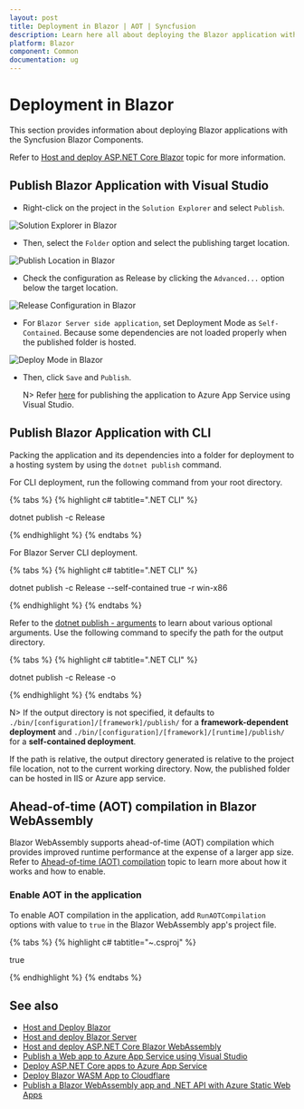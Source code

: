 ```yaml
---
layout: post
title: Deployment in Blazor | AOT | Syncfusion
description: Learn here all about deploying the Blazor application with Syncfusion Blazor Components and much more.
platform: Blazor
component: Common
documentation: ug
---
```


# Deployment in Blazor

This section provides information about deploying Blazor applications with the Syncfusion Blazor Components. 

Refer to [Host and deploy ASP.NET Core Blazor](https://learn.microsoft.com/en-us/aspnet/core/blazor/host-and-deploy/?view=aspnetcore-7.0&tabs=visual-studio) topic for more information.

## Publish Blazor Application with Visual Studio

* Right-click on the project in the `Solution Explorer` and select `Publish`.

![Solution Explorer in Blazor](./images/publish.png)

* Then, select the `Folder` option and select the publishing target location.

![Publish Location in Blazor](./images/folder.png)

* Check the configuration as Release by clicking the `Advanced...` option below the target location.

![Release Configuration in Blazor](./images/config.png)

* For `Blazor Server side application`, set Deployment Mode as `Self-Contained`. Because some dependencies are not loaded properly when the published folder is hosted.

![Deploy Mode in Blazor](./images/deploy.png)

* Then, click `Save` and `Publish`.

    N> Refer [here](https://learn.microsoft.com/en-us/visualstudio/deployment/quickstart-deploy-aspnet-web-app?view=vs-2019&tabs=azure) for publishing the application to Azure App Service using Visual Studio.  

## Publish Blazor Application with CLI

Packing the application and its dependencies into a folder for deployment to a hosting system by using the `dotnet publish` command.

For CLI deployment, run the following command from your root directory.

{% tabs %}
{% highlight c# tabtitle=".NET CLI" %}

dotnet publish -c Release

{% endhighlight %}
{% endtabs %}

For Blazor Server CLI deployment.

{% tabs %}
{% highlight c# tabtitle=".NET CLI" %}

dotnet publish -c Release --self-contained true -r win-x86

{% endhighlight %}
{% endtabs %}

Refer to the [dotnet publish - arguments](https://learn.microsoft.com/en-us/dotnet/core/tools/dotnet-publish?tabs=netcore21#arguments) to learn about various optional arguments. Use the following command to specify the path for the output directory.

{% tabs %}
{% highlight c# tabtitle=".NET CLI" %}

dotnet publish -c Release -o <output directory>

{% endhighlight %}
{% endtabs %}

N> If the output directory is not specified, it defaults to `./bin/[configuration]/[framework]/publish/` for a **framework-dependent deployment** and `./bin/[configuration]/[framework]/[runtime]/publish/` for a **self-contained deployment**.

If the path is relative, the output directory generated is relative to the project file location, not to the current working directory. Now, the published folder can be hosted in IIS or Azure app service.

## Ahead-of-time (AOT) compilation in Blazor WebAssembly

Blazor WebAssembly supports ahead-of-time (AOT) compilation which provides improved runtime performance at the expense of a larger app size. Refer to [Ahead-of-time (AOT) compilation](https://learn.microsoft.com/en-us/aspnet/core/blazor/host-and-deploy/webassembly?view=aspnetcore-6.0#ahead-of-time-aot-compilation) topic to learn more about how it works and how to enable. 

### Enable AOT in the application

To enable AOT compilation in the application, add `RunAOTCompilation` options with value to `true` in the Blazor WebAssembly app's project file.

{% tabs %}
{% highlight c# tabtitle="~.csproj" %}

<PropertyGroup>
    <RunAOTCompilation>true</RunAOTCompilation>
</PropertyGroup>

{% endhighlight %}
{% endtabs %}

## See also

* [Host and Deploy Blazor](https://learn.microsoft.com/en-us/aspnet/core/blazor/host-and-deploy/?view=aspnetcore-7.0&tabs=visual-studio)
* [Host and deploy Blazor Server](https://learn.microsoft.com/en-us/aspnet/core/blazor/host-and-deploy/server?view=aspnetcore-7.0)
* [Host and deploy ASP.NET Core Blazor WebAssembly](https://learn.microsoft.com/en-us/aspnet/core/blazor/host-and-deploy/webassembly?view=aspnetcore-7.0)
* [Publish a Web app to Azure App Service using Visual Studio](https://learn.microsoft.com/en-us/visualstudio/deployment/quickstart-deploy-aspnet-web-app?view=vs-2022&tabs=azure)
* [Deploy ASP.NET Core apps to Azure App Service](https://learn.microsoft.com/en-us/aspnet/core/host-and-deploy/azure-apps/?view=aspnetcore-7.0&tabs=visual-studio)
* [Deploy Blazor WASM App to Cloudflare](https://www.syncfusion.com/blogs/post/easily-deploy-a-blazor-webassembly-app-to-cloudflare.aspx)
* [Publish a Blazor WebAssembly app and .NET API with Azure Static Web Apps](https://learn.microsoft.com/en-us/training/modules/publish-app-service-static-web-app-api-dotnet/)

